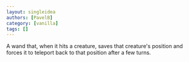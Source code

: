 ```yaml
---
layout: singleidea
authors: [PavelB]
category: [vanilla]
tags: []
---
```

A wand that, when it hits a creature, saves that creature's position and forces it to teleport back to that position after a few turns.
